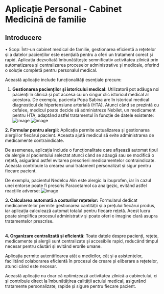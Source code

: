 # Aplicație Personal - Cabinet Medicină de familie

## Introducere
•	Scop: 
Într-un cabinet medical de familie, gestionarea eficientă a rețetelor și a datelor pacienților este esențială pentru a oferi un tratament corect și rapid. Aplicația dezvoltată îmbunătățește semnificativ activitatea zilnică prin automatizarea și centralizarea proceselor administrative și medicale, oferind o soluție completă pentru personalul medical.

Această aplicație include funcționalități esențiale precum:
<b> 
1.	Gestionarea pacienților și istoricului medical:</b>  Utilizatorii pot adăuga noi pacienți în clinică și pot accesa cu un singur clic istoricul medical al acestora. 
De exemplu, pacienta Popa Sabina are în istoricul medical diagnosticul de hipertensiune arterială (HTA). 
Atunci când se prezintă cu cefalee, medicul poate decide să administreze Nebilet, un medicament pentru HTA, adaptând astfel tratamentul în funcție de datele existente:
![image](https://github.com/user-attachments/assets/d302aac3-54c2-42c0-9cee-4cdfcddb2479)
![image](https://github.com/user-attachments/assets/a14a62f6-5c3c-4527-8677-a6ab089e5159)

<b>
2. Formular pentru alergii:</b> Aplicația permite actualizarea și gestionarea alergiilor fiecărui pacient. Aceasta ajută medicul să evite administrarea de medicamente contraindicate. 

De asemenea, aplicația include o funcționalitate care afișează automat tipul de alergie al pacientului selectat atunci când se adaugă sau se modifică o rețetă, asigurând astfel evitarea prescrierii medicamentelor contraindicate. Aceasta contribuie la crearea unui tratament personalizat și sigur pentru fiecare pacient.

De exemplu, pacientul Nedelcu Alin este alergic la ibuprofen, iar în cazul unei entorse poate fi prescris Paracetamol ca analgezic, evitând astfel reacțiile adverse:
![image](https://github.com/user-attachments/assets/fcbad3c7-bc21-46a6-9f8e-48dc3ff19fde)

<b>
3.	Calcularea automată a costurilor rețetelor:</b> Formularul dedicat medicamentelor permite gestionarea cantității și a prețului fiecărui produs, iar aplicația calculează automat totalul pentru fiecare rețetă. Acest lucru poate simplifica procesul administrativ și poate oferi o imagine clară asupra tratamentelor prescrise.

<br><b>
4. Organizare centralizată și eficientă:</b> Toate datele despre pacienți, rețete, medicamente și alergii sunt centralizate și accesibile rapid, reducând timpul necesar pentru căutări și evitând erorile umane.

Aplicația permite autentificarea atât a medicilor, cât și a asistentelor, facilitând colaborarea eficientă în procesul de creare și eliberare a rețetelor, atunci când este necesar.

Această aplicație nu doar că optimizează activitatea zilnică a cabinetului, ci și contribuie direct la îmbunătățirea calității actului medical, asigurând tratamente personalizate, rapide și sigure pentru fiecare pacient.

